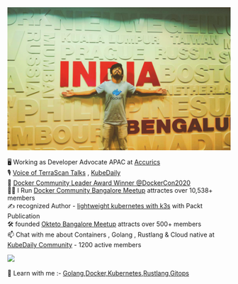<img src="https://raw.githubusercontent.com/sangam14/sangam14/master/assets/github-profile.png">

🖥  Working as Developer Advocate APAC at [Accurics](https://www.accurics.com) <br> 
🎙 [Voice of TerraScan Talks](https://www.youtube.com/watch?v=WJGz9hcNasA&list=PL379yZYwlGSEBKy02QMY_MCGlaj5BTRJU) , [KubeDaily](http://kubedaily.live) <br>
🐳 [Docker Community Leader Award Winner @DockerCon2020](https://youtu.be/YwHMwWT-at0?t=251) <br>
🙋‍♂️ I Run [Docker Community Bangalore Meetup]( https://www.meetup.com/Docker-Bangalore/) attractes over 10,538+ members <br>
✍️ recognized Author - [lightweight kubernetes with k3s](https://www.packtpub.com/product/lightweight-kubernetes-with-k3s-video/9781838821173) with Packt Publication <br>
🛠 founded [Okteto Bangalore Meetup](https://www.meetup.com/Okteto-Bangalore/) attracts over 500+ members <br>
 📫 Chat with me about Containers , Golang , Rustlang & Cloud native at [KubeDaily Community](http://discord.kubedaily.live) - 1200 active members <br>

![](https://komarev.com/ghpvc/?username=sangam14)

📖 Learn with me :- [Golang](http://gopherlabs.kubedaily.com),[Docker,Kubernetes](https://www.containerlabs.kubedaily.com),[Rustlang](https://rustlabs.kubedaily.com),[Gitops](https://github.com/sangam14/GitOpsLabs) 

